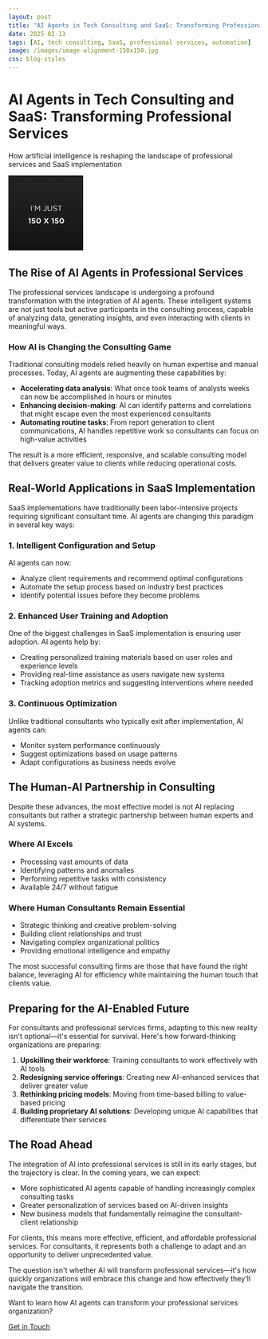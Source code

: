 ```yaml
---
layout: post
title: "AI Agents in Tech Consulting and SaaS: Transforming Professional Services"
date: 2025-02-13
tags: [AI, tech consulting, SaaS, professional services, automation]
image: /images/image-alignment-150x150.jpg
css: blog-styles
---
```


<div class="blog-post">
  <div class="hero-section">
    <h1>AI Agents in Tech Consulting and SaaS: Transforming Professional Services</h1>
    <p>How artificial intelligence is reshaping the landscape of professional services and SaaS implementation</p>
  </div>

  <img src="/images/image-alignment-150x150.jpg" alt="AI in Tech Consulting" style="max-width: 100%; height: auto;">
</div>

## The Rise of AI Agents in Professional Services

The professional services landscape is undergoing a profound transformation with the integration of AI agents. These intelligent systems are not just tools but active participants in the consulting process, capable of analyzing data, generating insights, and even interacting with clients in meaningful ways.

### How AI is Changing the Consulting Game

Traditional consulting models relied heavily on human expertise and manual processes. Today, AI agents are augmenting these capabilities by:

- **Accelerating data analysis**: What once took teams of analysts weeks can now be accomplished in hours or minutes
- **Enhancing decision-making**: AI can identify patterns and correlations that might escape even the most experienced consultants
- **Automating routine tasks**: From report generation to client communications, AI handles repetitive work so consultants can focus on high-value activities

The result is a more efficient, responsive, and scalable consulting model that delivers greater value to clients while reducing operational costs.

## Real-World Applications in SaaS Implementation

SaaS implementations have traditionally been labor-intensive projects requiring significant consultant time. AI agents are changing this paradigm in several key ways:

### 1. Intelligent Configuration and Setup

AI agents can now:
- Analyze client requirements and recommend optimal configurations
- Automate the setup process based on industry best practices
- Identify potential issues before they become problems

### 2. Enhanced User Training and Adoption

One of the biggest challenges in SaaS implementation is ensuring user adoption. AI agents help by:
- Creating personalized training materials based on user roles and experience levels
- Providing real-time assistance as users navigate new systems
- Tracking adoption metrics and suggesting interventions where needed

### 3. Continuous Optimization

Unlike traditional consultants who typically exit after implementation, AI agents can:
- Monitor system performance continuously
- Suggest optimizations based on usage patterns
- Adapt configurations as business needs evolve

## The Human-AI Partnership in Consulting

Despite these advances, the most effective model is not AI replacing consultants but rather a strategic partnership between human experts and AI systems.

### Where AI Excels
- Processing vast amounts of data
- Identifying patterns and anomalies
- Performing repetitive tasks with consistency
- Available 24/7 without fatigue

### Where Human Consultants Remain Essential
- Strategic thinking and creative problem-solving
- Building client relationships and trust
- Navigating complex organizational politics
- Providing emotional intelligence and empathy

The most successful consulting firms are those that have found the right balance, leveraging AI for efficiency while maintaining the human touch that clients value.

## Preparing for the AI-Enabled Future

For consultants and professional services firms, adapting to this new reality isn't optional—it's essential for survival. Here's how forward-thinking organizations are preparing:

1. **Upskilling their workforce**: Training consultants to work effectively with AI tools
2. **Redesigning service offerings**: Creating new AI-enhanced services that deliver greater value
3. **Rethinking pricing models**: Moving from time-based billing to value-based pricing
4. **Building proprietary AI solutions**: Developing unique AI capabilities that differentiate their services

## The Road Ahead

The integration of AI into professional services is still in its early stages, but the trajectory is clear. In the coming years, we can expect:

- More sophisticated AI agents capable of handling increasingly complex consulting tasks
- Greater personalization of services based on AI-driven insights
- New business models that fundamentally reimagine the consultant-client relationship

For clients, this means more effective, efficient, and affordable professional services. For consultants, it represents both a challenge to adapt and an opportunity to deliver unprecedented value.

The question isn't whether AI will transform professional services—it's how quickly organizations will embrace this change and how effectively they'll navigate the transition.

<div class="cta-section">
  <p>Want to learn how AI agents can transform your professional services organization?</p>
  <a href="/contact" class="cta-button">Get in Touch</a>
</div>
